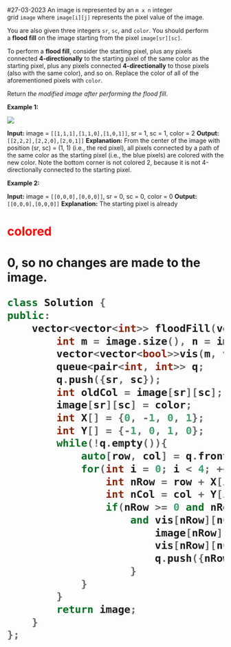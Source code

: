 #27-03-2023
An image is represented by an `m x n` integer grid `image` where `image[i][j]` represents the pixel value of the image.

You are also given three integers `sr`, `sc`, and `color`. You should perform a **flood fill** on the image starting from the pixel `image[sr][sc]`.

To perform a **flood fill**, consider the starting pixel, plus any pixels connected **4-directionally** to the starting pixel of the same color as the starting pixel, plus any pixels connected **4-directionally** to those pixels (also with the same color), and so on. Replace the color of all of the aforementioned pixels with `color`.

Return _the modified image after performing the flood fill_.

**Example 1:**

![](https://assets.leetcode.com/uploads/2021/06/01/flood1-grid.jpg)

**Input:** image = `[[1,1,1],[1,1,0],[1,0,1]]`, sr = 1, sc = 1, color = 2
**Output:** `[[2,2,2],[2,2,0],[2,0,1]]`
**Explanation:** From the center of the image with position (sr, sc) = (1, 1) (i.e., the red pixel), all pixels connected by a path of the same color as the starting pixel (i.e., the blue pixels) are colored with the new color.
Note the bottom corner is not colored 2, because it is not 4-directionally connected to the starting pixel.

**Example 2:**

**Input:** image = `[[0,0,0],[0,0,0]]`, sr = 0, sc = 0, color = 0
**Output:**` [[0,0,0],[0,0,0]]`
**Explanation:** The starting pixel is already <h1 style = "color: red">colored<h1> 0, so no changes are made to the image.

```cpp
class Solution {
public:
    vector<vector<int>> floodFill(vector<vector<int>>& image, int sr, int sc, int color) {
        int m = image.size(), n = image[0].size();
        vector<vector<bool>>vis(m, vector<bool>(n, false));
        queue<pair<int, int>> q;
        q.push({sr, sc});
        int oldCol = image[sr][sc];
        image[sr][sc] = color;
        int X[] = {0, -1, 0, 1};
        int Y[] = {-1, 0, 1, 0};
        while(!q.empty()){
            auto[row, col] = q.front(); q.pop();
            for(int i = 0; i < 4; ++i){
                int nRow = row + X[i];
                int nCol = col + Y[i];
                if(nRow >= 0 and nRow < m and nCol >= 0 and nCol < n
                    and vis[nRow][nCol] == false and image[nRow][nCol] == oldCol){
                        image[nRow][nCol] = color;
                        vis[nRow][nCol] = true;
                        q.push({nRow, nCol});
                    }
            }
        }
        return image;
    }
};
```